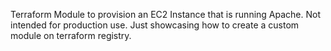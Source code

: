 Terraform Module to provision an EC2 Instance that is running Apache.
Not intended for production use.
Just showcasing how to create a custom module on terraform registry.